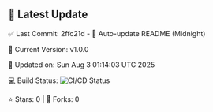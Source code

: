 ## 🚀 Latest Update

✅ Last Commit: 2ffc21d - 🤖 Auto-update README (Midnight)

🌟 Current Version: v1.0.0

📅 Updated on: Sun Aug  3 01:14:03 UTC 2025

💻 Build Status: ![CI/CD Status](https://github.com/SaiAryan1784/wedding_frontend/actions/workflows/update-readme.yml/badge.svg)

⭐️ Stars: 0 | 🍴 Forks: 0
